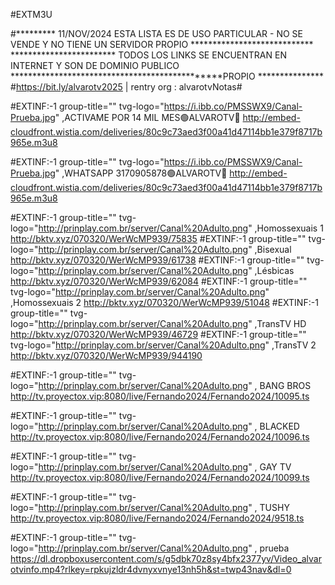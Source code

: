 #EXTM3U

#*********  11/NOV/2024  ESTA LISTA ES DE USO PARTICULAR - NO SE VENDE Y NO TIENE UN SERVIDOR PROPIO ****************************
************************    TODOS LOS LINKS SE ENCUENTRAN EN INTERNET Y SON DE DOMINIO PUBLICO  ***********************************************PROPIO ***************
#https://bit.ly/alvarotv2025 | rentry org : alvarotvNotas#



#EXTINF:-1 group-title="" tvg-logo="https://i.ibb.co/PMSSWX9/Canal-Prueba.jpg" ,ACTIVAME POR 14 MIL MES🟢ALVAROTV🔵
http://embed-cloudfront.wistia.com/deliveries/80c9c73aed3f00a41d47114bb1e379f8717b965e.m3u8

#EXTINF:-1 group-title="" tvg-logo="https://i.ibb.co/PMSSWX9/Canal-Prueba.jpg" ,WHATSAPP 3170905878🟢ALVAROTV🔵
http://embed-cloudfront.wistia.com/deliveries/80c9c73aed3f00a41d47114bb1e379f8717b965e.m3u8



#EXTINF:-1 group-title="" tvg-logo="http://prinplay.com.br/server/Canal%20Adulto.png" ,Homossexuais 1
http://bktv.xyz/070320/WerWcMP939/75835
#EXTINF:-1 group-title="" tvg-logo="http://prinplay.com.br/server/Canal%20Adulto.png" ,Bisexual
http://bktv.xyz/070320/WerWcMP939/61738
#EXTINF:-1 group-title="" tvg-logo="http://prinplay.com.br/server/Canal%20Adulto.png" ,Lésbicas 
http://bktv.xyz/070320/WerWcMP939/62084
#EXTINF:-1 group-title="" tvg-logo="http://prinplay.com.br/server/Canal%20Adulto.png" ,Homossexuais 2
http://bktv.xyz/070320/WerWcMP939/51048
#EXTINF:-1 group-title="" tvg-logo="http://prinplay.com.br/server/Canal%20Adulto.png" ,TransTV HD
http://bktv.xyz/070320/WerWcMP939/46729
#EXTINF:-1 group-title="" tvg-logo="http://prinplay.com.br/server/Canal%20Adulto.png" ,TransTV 2
http://bktv.xyz/070320/WerWcMP939/944190

#EXTINF:-1 group-title="" tvg-logo="http://prinplay.com.br/server/Canal%20Adulto.png" , BANG BROS
http://tv.proyectox.vip:8080/live/Fernando2024/Fernando2024/10095.ts


#EXTINF:-1 group-title="" tvg-logo="http://prinplay.com.br/server/Canal%20Adulto.png" , BLACKED
http://tv.proyectox.vip:8080/live/Fernando2024/Fernando2024/10096.ts

#EXTINF:-1 group-title="" tvg-logo="http://prinplay.com.br/server/Canal%20Adulto.png" , GAY TV
http://tv.proyectox.vip:8080/live/Fernando2024/Fernando2024/10099.ts

#EXTINF:-1 group-title="" tvg-logo="http://prinplay.com.br/server/Canal%20Adulto.png" , TUSHY
http://tv.proyectox.vip:8080/live/Fernando2024/Fernando2024/9518.ts


#EXTINF:-1 group-title="" tvg-logo="http://prinplay.com.br/server/Canal%20Adulto.png" , prueba
https://dl.dropboxusercontent.com/s/g5dbk70z8sy4bfx2377yv/Video_alvarotvinfo.mp4?rlkey=rpkujzldr4dvnyxvnye13nh5h&st=twp43nav&dl=0
